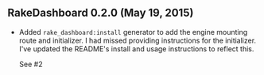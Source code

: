 ## RakeDashboard 0.2.0 (May 19, 2015) ##
*   Added `rake_dashboard:install` generator to add the engine mounting route
    and initializer. I had missed providing instructions for the initializer.
    I've updated the README's install and usage instructions to reflect this.

    See #2
